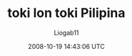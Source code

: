 ---
title: 'toki lon toki Pilipina'
posts: 1
hash: 'vHNxVkyW'
author: 'Liogab11'
date: 2008-10-19 14:43:06 UTC
sources:
  - https://tokipona.yahoogroups.narkive.com/vHNxVkyW
---